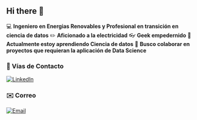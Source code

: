 ## Hi there 👋

💻 **Ingeniero en Energias Renovables y Profesional en transición en ciencia de datos**
✏️ **Aficionado a la electricidad**
👓 **Geek empedernido**
🌱 **Actualmente estoy aprendiendo Ciencia de datos**
🤝 **Busco colaborar en proyectos que requieran la aplicación de Data Science**

### 📲 Vías de Contacto

[![LinkedIn](https://img.shields.io/badge/LinkedIn-0077B5?style=for-the-badge&logo=linkedin&logoColor=white)](https://www.linkedin.com/in/eduardodiazdev/)

### ✉️ Correo

[![Email](https://img.shields.io/badge/Email-D14836?style=for-the-badge&logo=gmail&logoColor=white)](eduardoignaciodm@gmail.com)
